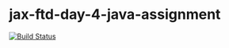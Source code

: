 jax-ftd-day-4-java-assignment
===

[![Build Status](https://travis-ci.org/retrograzer/jax-ftd-day-4-java-assignment.svg?branch=retrograzer)](https://travis-ci.org/retrograzer/jax-ftd-day-4-java-assignment)
